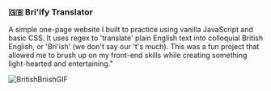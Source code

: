 ### 🇬🇧 Bri'ify Translator

A simple one-page website I built to practice using vanilla JavaScript and basic CSS. It uses regex to 'translate' plain English text into colloquial British English, or 'Bri'ish' (we don't say our 't's much). This was a fun project that allowed me to brush up on my front-end skills while creating something light-hearted and entertaining."

![BritishBriishGIF](https://user-images.githubusercontent.com/51661234/210871039-8ef5abd2-044b-4f6a-b78f-fdcf958fcf5c.gif)
